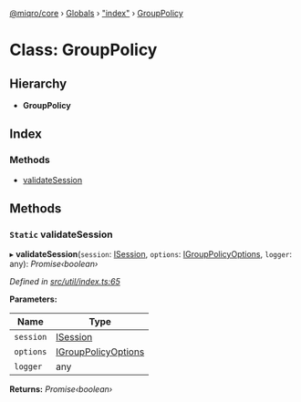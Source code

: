 [@miqro/core](../README.md) › [Globals](../globals.md) › ["index"](../modules/_index_.md) › [GroupPolicy](_index_.grouppolicy.md)

# Class: GroupPolicy

## Hierarchy

* **GroupPolicy**

## Index

### Methods

* [validateSession](_index_.grouppolicy.md#static-validatesession)

## Methods

### `Static` validateSession

▸ **validateSession**(`session`: [ISession](../interfaces/_index_.isession.md), `options`: [IGroupPolicyOptions](../interfaces/_index_.igrouppolicyoptions.md), `logger`: any): *Promise‹boolean›*

*Defined in [src/util/index.ts:65](https://github.com/claukers/miqro-core/blob/6562042/src/util/index.ts#L65)*

**Parameters:**

Name | Type |
------ | ------ |
`session` | [ISession](../interfaces/_index_.isession.md) |
`options` | [IGroupPolicyOptions](../interfaces/_index_.igrouppolicyoptions.md) |
`logger` | any |

**Returns:** *Promise‹boolean›*
